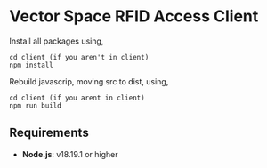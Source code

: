 # Vector Space RFID Access Client

Install all packages using,

    cd client (if you aren't in client)
    npm install

Rebuild javascrip, moving src to dist, using,

    cd client (if you arent in client)
    npm run build

## Requirements

- **Node.js**: v18.19.1 or higher

